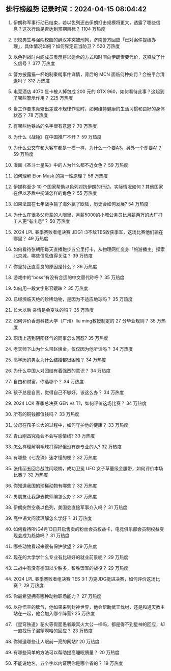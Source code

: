 
## 排行榜趋势 记录时间：2024-04-15 08:04:42
  
  1. 伊朗称军事行动已结束，若以色列还击伊朗打击规模将更大，透露了哪些信息？这次行动是否达到预期目标？ 1104 万热度
    
  2. 职校男生与强闯校园的醉汉冲突被刑拘，济南警方回应「已对案件提级办理」，具体情况如何？如何界定正当防卫？ 520 万热度
    
  3. 以色列战时内阁成员表示将以适合的方式和时间向伊朗索要代价，这释放了什么信号？ 377 万热度
    
  4. 警方披露猫一杯炮制秦朗事件详情，背后的 MCN 面临何种处罚？会被平台清退吗？ 312 万热度
    
  5. 电竞酒店 4070 显卡被人掉包成 200 元的 GTX 960，如何看待此事？这起到了哪些警示作用？ 225 万热度
    
  6. 当工作要求频繁出差或不规律作息时，如何维持健康的生活习惯和良好的身体状态？ 78 万热度
    
  7. 有哪些地铁站的名字很有意思？ 70 万热度
    
  8. 为什么《战锤》在中国推广不开？ 59 万热度
    
  9. 为什么公交车和大客车都是一模一样，为什么一个要A3，另外一个却要A1？ 59 万热度
    
  10. 漫画《圣斗士星矢》中的人为什么都不近女色？ 59 万热度
    
  11. 如何理解 Elon Musk 的第一性原理？ 56 万热度
    
  12. 伊媒称至少 10 个国家帮助以色列对抗伊朗的行动，实际情况如何？其他国家在伊以矛盾中扮演怎样的角色？ 55 万热度
    
  13. 如果法国在七年战争输了海外赢了欧陆，历史会如何发展? 54 万热度
    
  14. 为什么在很多父母辈的人眼里，月薪5000的小城公务员比月薪两万的大厂打工人更“有出息”？ 50 万热度
    
  15. 2024 LPL 春季赛败者组决赛 JDG1 :3不敌TES收获季军，这场比赛他们输在哪里？ 49 万热度
    
  16. 如何看待张朝阳每天直播跑步五公里打卡，从物理网红变身「旅游播主」探索北京城，哪些信息值得关注？ 39 万热度
    
  17. 你坚持正直善良的原因是什么？ 36 万热度
    
  18. 游戏中的“boss”有没有合适的中文替代称呼？ 35 万热度
    
  19. 如何用一段文字形容暧昧？ 35 万热度
    
  20. 已经濒临灭绝的珍稀动物，是因为不适应地球吗？ 35 万热度
    
  21. 长大以后 亲情是会变味的吗？ 35 万热度
    
  22. 如何评价香港科技大学（广州）liu ming教授制定的 27 分毕业规则？ 35 万热度
    
  23. 职场上遇到阴阳怪气的同事怎么回怼? 35 万热度
    
  24. 老天师下山为什么带赵焕金，仅仅因为他听话吗？ 34 万热度
    
  25. 高学历的男女为什么结婚都很困难？ 34 万热度
    
  26. 为什么中国人对团结有着强烈的意识？ 34 万热度
    
  27. 自由和财富，你选哪个？ 34 万热度
    
  28. 孩子总是自责，觉得自己不够好，该这么办？ 34 万热度
    
  29. 2024 LCK 春季总决赛 GEN vs T1，如何评价这场比赛？ 34 万热度
    
  30. 所有的铜钱都值钱吗？ 33 万热度
    
  31. 父母在孩子长大的过程中，如何守护他的健康？ 33 万热度
    
  32. 青山刚昌究竟会不会写感情线? 33 万热度
    
  33. 怎么样理解羽毛球打得好但没有走专业的人? 32 万热度
    
  34. 有哪些《七龙珠》迷才懂的梗？ 32 万热度
    
  35. 张伟丽五回合战胜闫晓楠，成功卫冕 UFC 女子草量级金腰带，如何评价本场比赛？ 32 万热度
    
  36. 你知道我国的珍稀动物有哪些？ 32 万热度
    
  37. 男朋友让我辞去教师编怎么办？ 32 万热度
    
  38. 伊朗突然空袭以色列，美国会直接军事介入吗？ 31 万热度
    
  39. 高中语文阅读理解怎么学好？ 31 万热度
    
  40. 如何看待RNG4月13日开启售卖的粉丝会员权益卡，电竞俱乐部会员制权益变现会成为趋势吗？ 31 万热度
    
  41. 哪些动物看起来很有保护欲望？ 29 万热度
    
  42. 现在的大学学什么专业有比较好的就业前景呢？ 29 万热度
    
  43. 二战中有没有德国以少胜多，智胜盟军的战役？ 29 万热度
    
  44. 2024 LPL 春季赛败者组决赛 TES 3:1 力克JDG挺进决赛，如何评价这场比赛？ 29 万热度
    
  45. 你最希望拥有哪种动物职场能力？ 27 万热度
    
  46. 以孙悟空的脾气，他如果来到封神世界，他会帮助武王伐纣，还是和通天教主站在一起，他会加入哪个阵营? 25 万热度
    
  47. 《星穹铁道》花火等假面愚者跟冥火大公一样吗，都是得不到星神的回应，却一直找乐子渴望啊哈的回应？ 23 万热度
    
  48. 你知道哪些让人眼前一亮的网站? 20 万热度
    
  49. 有哪些简单的方法可以帮助提高睡眠质量？ 20 万热度
    
  50. 不能说地名，五个字以内证明你是哪个省的？ 19 万热度
    